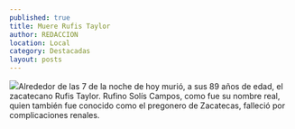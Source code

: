 ```yaml
---
published: true
title: Muere Rufis Taylor
author: REDACCION
location: Local
category: Destacadas
layout: posts
---
```


![](http://i.imgur.com/5i6RoWTm.jpg)Alrededor de las 7 de la noche de hoy murió, a sus 89 años de edad, el zacatecano Rufis Taylor. Rufino Solís Campos, como fue su nombre real, quien también fue conocido como el pregonero de Zacatecas, falleció por complicaciones renales.
